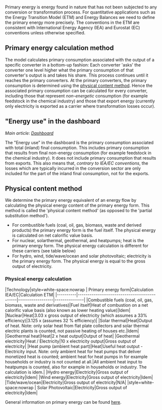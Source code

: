 Primary energy is energy found in nature that has not been subjected to any conversion or transformation process. For quantitative applications such as the Energy Transition Model (ETM) and Energy Balances we need to define the primary energy more precisely. The conventions in the ETM are consistent with International Energy Agency (IEA) and Eurostat (EC) conventions unless otherwise specified.

Primary energy calculation method
---------------------------------

The model calculates primary consumption associated with the output of a specific converter in a bottom-up fashion: Each converter 'asks' the converter one level higher what the primary consumption of that converter's output is and takes his share. This process continues until it reaches the primary converters. At the primary converters, the primary consumption is determined using the [physical content method](Primary_energy#Physical_content_method "wikilink"). Hence the associated primary consumption can be calculated for every converter, including those that represent *non-energetic* consumption (for example feedstock in the chemical industry) and those that export energy (currently only electricity is exported as a carrier where transformation losses occur).

"Energy use" in the dashboard
-----------------------------

*Main article: [Dashboard](Dashboard "wikilink")*

The "Energy use" in the dashboard is the primary consumption associated with total (inland) final consumption. This includes primary consumption that results from final non-energy consumption (for example feedstock in the chemical industry). It does not include primary consumption that results from exports. This also means that, *contrary to IEA/EC conventions*, the losses which are typically incurred in the conversion sector are only included for the part of the inland final consumption, not for the exports.

Physical content method
-----------------------

We determine the primary energy equivalent of an energy flow by calculating the physical energy content of the primary energy form. This method is called the 'physical content method' (as opposed to the 'partial substitution method').

-   For combustible fuels (coal, oil, gas, biomass, waste and derived products) the primary energy form is the fuel itself. The physical energy is calculated on net calorific value basis.
-   For nuclear, solarthermal, geothermal, and heatpumps; heat is the primary energy form. The physical energy calculation is different for these carriers (see table below)
-   For hydro, wind, tide/wave/ocean and solar photovoltaic; electricity is the primary energy form. The physical energy is equal to the gross output of electricity.

### Physical energy calculation

|Technology|style=white-space:nowrap | Primary energy form|Calculation IEA/EC|Calculation ETM|
|----------|----------------------------------------------|------------------|---------------|
|Combustible fuels (coal, oil, gas, biomass, waste and derivatives)|Fuel itself|Heat of combustion on a net calorific value basis (also known as lower heating value)|Idem|
|Nuclear|Heat|3.03 x gross output of electricity (which assumes a 33% efficiency)|3.125 x (assumes 32 % efficiency)|
|Solar thermal|Heat|Output of heat. Note: only solar heat from flat plate collectors and solar thermal electric plants is counted, not passive heating of houses etc.|Idem|
|Geothermal heat|Heat|2 x heat output|Output of heat|
|Geothermal electricity|Heat / Electricity|10 x electricity output|Gross output of electricity|
|Heat pump (ambient heat part)|Heat|Useful heat output - Electricity input. Note: only ambient heat for heat pumps that deliver monetized heat is counted; ambient heat for heat pumps in for example households or industry is not counted at all.|All ambient heat input to heatpumps is counted, also for example in households or industry. The calculation is idem.|
|Hydro energy|Electricity|Gross output of electricity|Idem|
|Wind energy|Electricity|Gross output of electricity|Idem|
|Tide/wave/ocean|Electricity|Gross output of electricity|N/A|
|style=white-space:nowrap | Solar Photovoltaic|Electricity|Gross output of electricity|Idem|

General information on primary energy can be found [here](http://en.wikipedia.org/wiki/Primary_energy).
